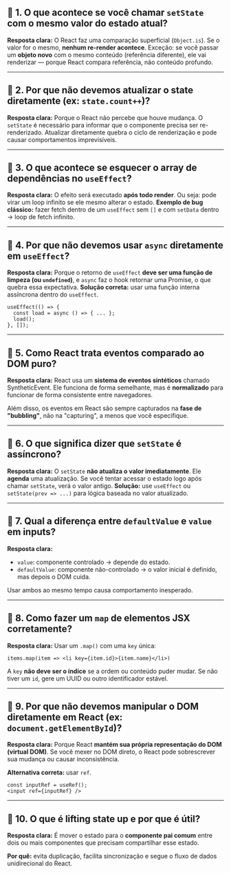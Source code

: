 ## 🔹 1. O que acontece se você chamar `setState` com o mesmo valor do estado atual?

**Resposta clara:**
O React faz uma comparação superficial (`Object.is`). Se o valor for o mesmo, **nenhum re-render acontece**.
Exceção: se você passar um **objeto novo** com o mesmo conteúdo (referência diferente), ele vai renderizar — porque React compara referência, não conteúdo profundo.

---

## 🔹 2. Por que não devemos atualizar o state diretamente (ex: `state.count++`)?

**Resposta clara:**
Porque o React não percebe que houve mudança. O `setState` é necessário para informar que o componente precisa ser re-renderizado.
Atualizar diretamente quebra o ciclo de renderização e pode causar comportamentos imprevisíveis.

---

## 🔹 3. O que acontece se esquecer o array de dependências no `useEffect`?

**Resposta clara:**
O efeito será executado **após todo render**. Ou seja: pode virar um loop infinito se ele mesmo alterar o estado.
**Exemplo de bug clássico:** fazer fetch dentro de um `useEffect` sem `[]` e com `setData` dentro → loop de fetch infinito.

---

## 🔹 4. Por que não devemos usar `async` diretamente em `useEffect`?

**Resposta clara:**
Porque o retorno de `useEffect` **deve ser uma função de limpeza (ou `undefined`)**, e `async` faz o hook retornar uma Promise, o que quebra essa expectativa.
**Solução correta:** usar uma função interna assíncrona dentro do `useEffect`.

```tsx
useEffect(() => {
  const load = async () => { ... };
  load();
}, []);
```

---

## 🔹 5. Como React trata eventos comparado ao DOM puro?

**Resposta clara:**
React usa um **sistema de eventos sintéticos** chamado SyntheticEvent. Ele funciona de forma semelhante, mas é **normalizado** para funcionar de forma consistente entre navegadores.

Além disso, os eventos em React são sempre capturados na **fase de "bubbling"**, não na "capturing", a menos que você especifique.

---

## 🔹 6. O que significa dizer que `setState` é assíncrono?

**Resposta clara:**
O `setState` **não atualiza o valor imediatamente**. Ele **agenda** uma atualização.
Se você tentar acessar o estado logo após chamar `setState`, verá o valor antigo.
**Solução:** use `useEffect` ou `setState(prev => ...)` para lógica baseada no valor atualizado.

---

## 🔹 7. Qual a diferença entre `defaultValue` e `value` em inputs?

**Resposta clara:**

* `value`: componente controlado → depende do estado.
* `defaultValue`: componente não-controlado → o valor inicial é definido, mas depois o DOM cuida.

Usar ambos ao mesmo tempo causa comportamento inesperado.

---

## 🔹 8. Como fazer um `map` de elementos JSX corretamente?

**Resposta clara:**
Usar um `.map()` com uma `key` única:

```tsx
items.map(item => <li key={item.id}>{item.name}</li>)
```

A `key` **não deve ser o índice** se a ordem ou conteúdo puder mudar.
Se não tiver um `id`, gere um UUID ou outro identificador estável.

---

## 🔹 9. Por que não devemos manipular o DOM diretamente em React (ex: `document.getElementById`)?

**Resposta clara:**
Porque React **mantém sua própria representação do DOM (virtual DOM)**. Se você mexer no DOM direto, o React pode sobrescrever sua mudança ou causar inconsistência.

**Alternativa correta:** usar `ref`.

```tsx
const inputRef = useRef();
<input ref={inputRef} />
```

---

## 🔹 10. O que é lifting state up e por que é útil?

**Resposta clara:**
É mover o estado para o **componente pai comum** entre dois ou mais componentes que precisam compartilhar esse estado.

**Por quê:** evita duplicação, facilita sincronização e segue o fluxo de dados unidirecional do React.